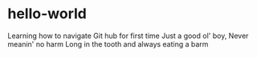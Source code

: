 # hello-world
Learning how to navigate Git hub for first time
Just a good ol' boy, Never meanin' no harm
Long in the tooth and always eating a barm
